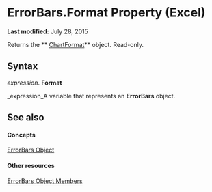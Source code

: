 
# ErrorBars.Format Property (Excel)

 **Last modified:** July 28, 2015

Returns the  ** [ChartFormat](edac71b7-ed38-6658-2cbf-6493dc1ad3ed.md)** object. Read-only.

## Syntax

 _expression_. **Format**

 _expression_A variable that represents an  **ErrorBars** object.


## See also


#### Concepts


 [ErrorBars Object](646de974-bf6f-99c8-20dd-9ca514b7a304.md)
#### Other resources


 [ErrorBars Object Members](f8eaf7ef-73b2-60ec-3661-2fbdd3e89c26.md)

